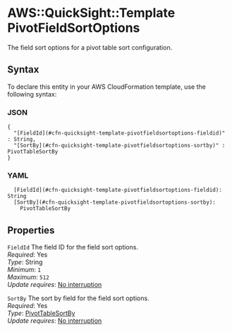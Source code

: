 # AWS::QuickSight::Template PivotFieldSortOptions<a name="aws-properties-quicksight-template-pivotfieldsortoptions"></a>

The field sort options for a pivot table sort configuration\.

## Syntax<a name="aws-properties-quicksight-template-pivotfieldsortoptions-syntax"></a>

To declare this entity in your AWS CloudFormation template, use the following syntax:

### JSON<a name="aws-properties-quicksight-template-pivotfieldsortoptions-syntax.json"></a>

```
{
  "[FieldId](#cfn-quicksight-template-pivotfieldsortoptions-fieldid)" : String,
  "[SortBy](#cfn-quicksight-template-pivotfieldsortoptions-sortby)" : PivotTableSortBy
}
```

### YAML<a name="aws-properties-quicksight-template-pivotfieldsortoptions-syntax.yaml"></a>

```
  [FieldId](#cfn-quicksight-template-pivotfieldsortoptions-fieldid): String
  [SortBy](#cfn-quicksight-template-pivotfieldsortoptions-sortby): 
    PivotTableSortBy
```

## Properties<a name="aws-properties-quicksight-template-pivotfieldsortoptions-properties"></a>

`FieldId`  <a name="cfn-quicksight-template-pivotfieldsortoptions-fieldid"></a>
The field ID for the field sort options\.  
*Required*: Yes  
*Type*: String  
*Minimum*: `1`  
*Maximum*: `512`  
*Update requires*: [No interruption](https://docs.aws.amazon.com/AWSCloudFormation/latest/UserGuide/using-cfn-updating-stacks-update-behaviors.html#update-no-interrupt)

`SortBy`  <a name="cfn-quicksight-template-pivotfieldsortoptions-sortby"></a>
The sort by field for the field sort options\.  
*Required*: Yes  
*Type*: [PivotTableSortBy](aws-properties-quicksight-template-pivottablesortby.md)  
*Update requires*: [No interruption](https://docs.aws.amazon.com/AWSCloudFormation/latest/UserGuide/using-cfn-updating-stacks-update-behaviors.html#update-no-interrupt)